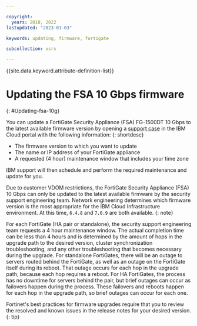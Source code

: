 ```yaml
---

copyright:
  years: 2018, 2022
lastupdated: "2023-01-03"

keywords: updating, firmware, fortigate

subcollection: vsrx

---
```


{{site.data.keyword.attribute-definition-list}}

# Updating the FSA 10 Gbps firmware
{: #Updating-fsa-10g}

You can update a FortiGate Security Appliance (FSA) FG-1500DT 10 Gbps to the latest available firmware version by opening a [support case](/docs/fortigate-10g?topic=fortigate-10g-getting-help-and-support-for-fortigate-security-appliance-10gbps) in the IBM Cloud portal with the following information:
{: shortdesc}

* The firmware version to which you want to update
* The name or IP address of your FortiGate appliance
* A requested (4 hour) maintenance window that includes your time zone

IBM support will then schedule and perform the required maintenance and update for you.

Due to customer VDOM restrictions, the FortiGate Security Appliance (FSA) 10 Gbps can only be updated to the latest available firmware by the security support engineering team. Network engineering determines which firmware version is the most appropriate for the IBM Cloud Infrastructure environment. At this time, `6.4.8` and `7.0.9` are both available. 
{: note}

For each FortiGate (HA pair or standalone), the security support engineering team requests a 4 hour maintenance window. The actual completion time can be less than 4 hours and is determined by the amount of hops in the upgrade path to the desired version, cluster synchronization troubleshooting, and any other troubleshooting that becomes necessary during the upgrade. For standalone FortiGates, there will be an outage to servers routed behind the FortiGate, as well as an outage on the FortiGate itself during its reboot. That outage occurs for each hop in the upgrade path, because each hop requires a reboot. For HA FortiGates, the process has no downtime for servers behind the pair, but brief outages can occur as failovers happen during the process. These failovers and reboots happen for each hop in the upgrade path, so brief outages can occur for each one.

Fortinet's best practices for firmware upgrades require that you to review the resolved and known issues in the release notes for your desired version. 
{: tip}
